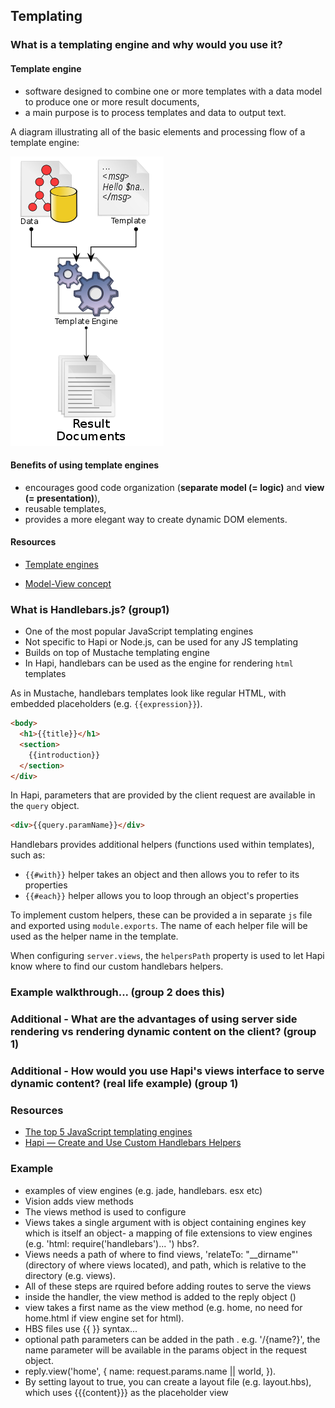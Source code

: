 ## Templating

### What is a templating engine and why would you use it?

#### Template engine

- software designed to combine one or more templates with a data model to produce one or more result documents,
- a main purpose is to process templates and data to output text.

A diagram illustrating all of the basic elements and processing flow of a template engine:

![alt text](images/template-engine.png)


#### Benefits of using template engines
 - encourages good code organization (**separate model (= logic)** and **view (= presentation)**),
 - reusable templates,
 - provides a more elegant way to create dynamic DOM elements.

#### Resources

- [Template engines](http://www.wikiwand.com/en/Template_processor#/Template_engine_2)

- [Model-View concept](http://www.simple-is-better.org/template/)


### What is Handlebars.js? (group1)

- One of the most popular JavaScript templating engines
- Not specific to Hapi or Node.js, can be used for any JS templating
- Builds on top of Mustache templating engine
- In Hapi, handlebars can be used as the engine for rendering `html` templates

As in Mustache, handlebars templates look like regular HTML, with embedded placeholders (e.g. `{{expression}}`).

``` html
<body>
  <h1>{{title}}</h1>
  <section>
    {{introduction}}
  </section>
</div>
```

In Hapi, parameters that are provided by the client request are available in the `query` object.

``` html
<div>{{query.paramName}}</div>
```

Handlebars provides additional helpers (functions used within templates), such as:
- `{{#with}}` helper takes an object and then allows you to refer to its properties
- `{{#each}}` helper allows you to loop through an object's properties

To implement custom helpers, these can be provided a in separate `js` file and exported using `module.exports`. The name of each helper file will be used as the helper name in the template.

When configuring `server.views`, the `helpersPath` property is used to let Hapi know where to find our custom handlebars helpers.

### Example walkthrough... (group 2 does this)

### Additional - What are the advantages of using server side rendering vs rendering dynamic content on the client? (group 1)

### Additional -  How would you use Hapi's views interface to serve dynamic content? (real life example) (group 1)

### Resources

- [The top 5 JavaScript templating engines](http://www.creativebloq.com/web-design/templating-engines-9134396)
- [Hapi — Create and Use Custom Handlebars Helpers](https://futurestud.io/tutorials/how-to-create-and-use-custom-handlebars-helpers-with-hapi)

### Example

- examples of view engines (e.g. jade, handlebars. esx etc)
- Vision adds view methods
- The views method is used to configure
- Views takes a single argument with is object containing engines key which is itself an object- a mapping of file extensions to view engines (e.g. 'html: require('handlebars')... ') hbs?.
- Views needs a path of where to find views, 'relateTo: "__dirname"' (directory of where views located), and path, which is relative to the directory (e.g. views).
- All of these steps are rquired before adding routes to serve the views
- inside the handler, the view method is added to the reply object ()
- view takes a first name as the view method (e.g. home, no need for home.html if view engine set for html).
- HBS files use {{ }} syntax...
- optional path parameters can be added in the path . e.g. '/{name?}', the name parameter will be available in the params object in the request object.
- reply.view('home', { name: request.params.name || world, }).
- By setting layout to true, you can create a layout file (e.g. layout.hbs), which uses {{{content}}} as the placeholder view
